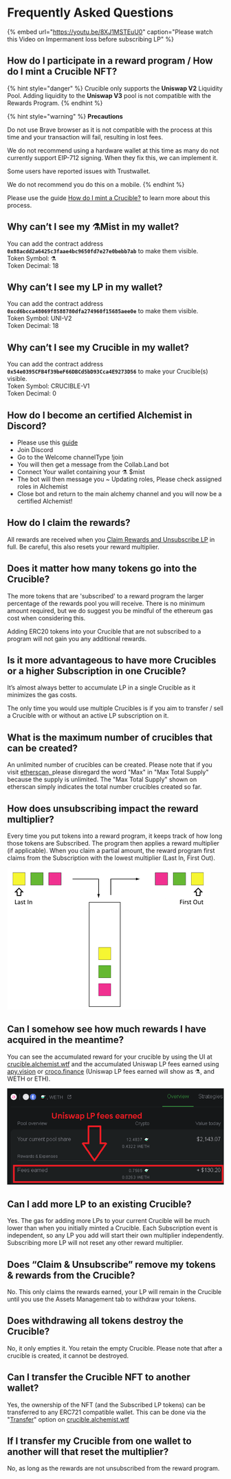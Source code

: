 # Frequently Asked Questions

{% embed url="https://youtu.be/8XJ1MSTEuU0" caption="Please watch this Video on Impermanent loss before subscribing LP" %}

## **How do I participate in a reward program / How do I mint a Crucible NFT?**

{% hint style="danger" %}
Crucible only supports the **Uniswap V2** Liquidity Pool. Adding liquidity to the **Uniswap V3** pool is not compatible with the Rewards Program.
{% endhint %}

{% hint style="warning" %}
**Precautions**

Do not use Brave browser as it is not compatible with the process at this time and your transaction will fail, resulting in lost fees.

We do not recommend using a hardware wallet at this time as many do not currently support EIP-712 signing. When they fix this, we can implement it.

Some users have reported issues with Trustwallet.

We do not recommend you do this on a mobile.
{% endhint %}

Please use the guide [How do I mint a Crucible?](guides-1/how-do-i-mint-a-crucible.md) to learn more about this process.

## **Why can’t I see my ⚗️Mist in my wallet?**

You can add the contract address **`0x88acdd2a6425c3faae4bc9650fd7e27e0bebb7ab`** to make them visible.  
Token Symbol: ⚗️  
Token Decimal: 18

## **Why can’t I see my LP in my wallet?**

You can add the contract address **`0xcd6bcca48069f8588780dfa274960f15685aee0e`** to make them visible.  
Token Symbol: UNI-V2  
Token Decimal: 18

## **Why can’t I see my Crucible in my wallet?**

You can add the contract address **`0x54e0395CFB4f39beF66DBCd5bD93Cca4E9273D56`** to make your Crucible\(s\) visible.  
Token Symbol: CRUCIBLE-V1  
Token Decimal: 0

## **How do I become an certified Alchemist in Discord?**

* Please use this [guide](how-to-become-a-certified-alchemist-on-discord.md)
* Join Discord
* Go to the Welcome channelType !join
* You will then get a message from the Collab.Land bot
* Connect Your wallet containing your ⚗️ $mist
* The bot will then message you  ~ Updating roles, Please check assigned roles in Alchemist
* Close bot and return to the main alchemy channel and you will now be a certified Alchemist!

## **How do I claim the rewards?**

All rewards are received when you [Claim Rewards and Unsubscribe LP](guides-1/claiming-rewards-and-unsubscribing-your-tokens.md) in full. Be careful, this also resets your reward multiplier.

## **Does it matter how many tokens go into the Crucible?**

The more tokens that are 'subscribed' to a reward program the larger percentage of the rewards pool you will receive. There is no minimum amount required, but we do suggest you be mindful of the ethereum gas cost when considering this.

Adding ERC20 tokens into your Crucible that are not subscribed to a program will not gain you any additional rewards.

## **Is it more advantageous to have more Crucibles or a higher Subscription in one Crucible?**

It’s almost always better to accumulate LP in a single Crucible as it minimizes the gas costs.

The only time you would use multiple Crucibles is if you aim to transfer / sell a Crucible with or without an active LP subscription on it.

## What is the maximum number of crucibles that can be created? 

An unlimited number of crucibles can be created. Please note that if you visit [etherscan, ](https://etherscan.io/token/0x54e0395cfb4f39bef66dbcd5bd93cca4e9273d56)please disregard the word "Max" in "Max Total Supply" because the supply is unlimited. The "Max Total Supply" shown on etherscan simply indicates the total number crucibles created so far.

## **How does unsubscribing impact the reward multiplier?**

Every time you put tokens into a reward program, it keeps track of how long those tokens are Subscribed. The program then applies a reward multiplier \(if applicable\). When you claim a partial amount, the reward program first claims from the Subscription with the lowest multiplier \(Last In, First Out\).

![](.gitbook/assets/untitled.png)

## **Can I somehow see how much rewards I have acquired in the meantime?**

You can see the accumulated reward for your crucible by using the UI at [crucible.alchemist.wtf](https://crucible.alchemist.wtf/) and the accumulated Uniswap LP fees earned using [apy.vision](https://apy.vision/) or [croco.finance](https://croco.finance/) \(Uniswap LP fees earned will show as ⚗️, and WETH or ETH\).

![](.gitbook/assets/untitled-1-.png)

## **Can I add more LP to an existing Crucible?**

Yes. The gas for adding more LPs to your current Crucible will be much lower than when you initially minted a Crucible. Each Subscription event is independent, so any LP you add will start their own multiplier independently.  Subscribing more LP will not reset any other reward multiplier.

## **Does “Claim & Unsubscribe” remove my tokens & rewards from the Crucible?**

No. This only claims the rewards earned, your LP will remain in the Crucible until you use the Assets Management tab to withdraw your tokens.

## **Does withdrawing all tokens destroy the Crucible?**

No, it only empties it. You retain the empty Crucible. Please note that after a crucible is created, it cannot be destroyed.

## **Can I transfer the Crucible NFT to another wallet?**

Yes, the ownership of the NFT \(and the Subscribed LP tokens\) can be transferred to any ERC721 compatible wallet. This can be done via the "[Transfer](guides-1/what-can-i-do-with-my-new-crucible.md#transferring-your-crucible-to-another-wallet)" option on [crucible.alchemist.wtf](https://crucible.alchemist.wtf/)

## **If I transfer my Crucible from one wallet to another will that reset the multiplier?**

No, as long as the rewards are not unsubscribed from the reward program.

